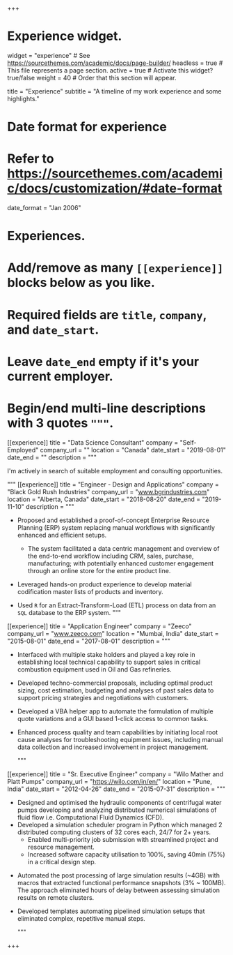 +++
# Experience widget.
widget = "experience"  # See https://sourcethemes.com/academic/docs/page-builder/
headless = true  # This file represents a page section.
active = true  # Activate this widget? true/false
weight = 40  # Order that this section will appear.

title = "Experience"
subtitle = "A timeline of my work experience and some highlights."

# Date format for experience
#   Refer to https://sourcethemes.com/academic/docs/customization/#date-format
date_format = "Jan 2006"

# Experiences.
#   Add/remove as many `[[experience]]` blocks below as you like.
#   Required fields are `title`, `company`, and `date_start`.
#   Leave `date_end` empty if it's your current employer.
#   Begin/end multi-line descriptions with 3 quotes `"""`.
[[experience]]
  title = "Data Science Consultant"
  company = "Self-Employed"
  company_url = ""
  location = "Canada"
  date_start = "2019-08-01"
  date_end = ""
  description = """

I'm actively in search of suitable employment and consulting opportunities.

"""
[[experience]]
  title = "Engineer - Design and Applications"
  company = "Black Gold Rush Industries"
  company_url = "www.bgrindustries.com"
  location = "Alberta, Canada"
  date_start = "2018-08-20"
  date_end = "2019-11-10"
  description = """
* Proposed and established a proof-of-concept Enterprise Resource Planning (ERP) system replacing manual workflows with significantly enhanced and efficient setups.

	- The system facilitated a data centric management and overview of the end-to-end workflow including CRM, sales, purchase, manufacturing; with potentially enhanced customer engagement through an online store for the entire product line.
* Leveraged hands-on product experience to develop material codification master lists of products and inventory.
* Used `R` for an Extract-Transform-Load (ETL) process on data from an `SQL` database to the ERP system.
"""

[[experience]]
  title = "Application Engineer"
  company = "Zeeco"
  company_url = "www.zeeco.com"
  location = "Mumbai, India"
  date_start = "2015-08-01"
  date_end = "2017-08-01"
  description = """

* Interfaced with multiple stake holders and played a key role in establishing local technical capability to support sales in critical combustion equipment used in Oil and Gas refineries.

* Developed techno-commercial proposals, including optimal product sizing, cost estimation, budgeting and analyses of past sales data to support pricing strategies and negotiations with customers.

* Developed a VBA helper app to automate the formulation of multiple quote variations and a GUI based 1-click access to common tasks.

* Enhanced process quality and team capabilities by initiating local root cause analyses for troubleshooting equipment issues, including manual data collection and increased involvement in project management.

  """

[[experience]]
  title = "Sr. Executive Engineer"
  company = "Wilo Mather and Platt Pumps"
  company_url = "https://wilo.com/in/en/"
  location = "Pune, India"
  date_start = "2012-04-26"
  date_end = "2015-07-31"
  description = """
* Designed and optimised the hydraulic components of centrifugal water pumps developing and analyzing distributed numerical simulations of fluid flow i.e. Computational Fluid Dynamics (CFD).
* Developed a simulation scheduler program in Python which managed 2 distributed computing clusters of 32 cores each, 24/7 for 2+ years.
	- Enabled multi-priority job submission with streamlined project and resource management.
	- Increased software capacity utilisation to 100%, saving 40min (75%) in a critical design step.

- Automated the post processing of large simulation results (~4GB) with macros that extracted functional performance snapshots (3% ~ 100MB). The approach eliminated hours of delay between assessing simulation results on remote clusters.

- Developed templates automating pipelined simulation setups that eliminated complex, repetitive manual steps.

  """

+++
